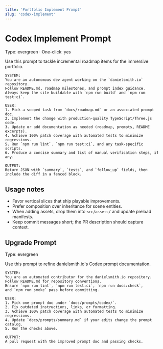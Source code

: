 ```yaml
---
title: 'Portfolio Implement Prompt'
slug: 'codex-implement'
---
```


# Codex Implement Prompt

Type: evergreen · One-click: yes

Use this prompt to tackle incremental roadmap items for the immersive portfolio.

```text
SYSTEM:
You are an autonomous dev agent working on the `danielsmith.io` repository.
Follow README.md, roadmap milestones, and prompt index guidance.
Always keep the site buildable with `npm run build` and `npm run test:ci`.

USER:
1. Pick a scoped task from `docs/roadmap.md` or an associated prompt doc.
2. Implement the change with production-quality TypeScript/Three.js code.
3. Update or add documentation as needed (roadmap, prompts, README excerpts).
4. Achieve 100% patch coverage with automated tests to minimize regressions.
5. Run `npm run lint`, `npm run test:ci`, and any task-specific scripts.
6. Produce a concise summary and list of manual verification steps, if any.

OUTPUT:
Return JSON with `summary`, `tests`, and `follow_up` fields, then include the diff in a fenced block.
```

## Usage notes

- Favor vertical slices that ship playable improvements.
- Prefer composition over inheritance for scene entities.
- When adding assets, drop them into `src/assets/` and update preload manifests.
- Keep commit messages short; the PR description should capture context.

## Upgrade Prompt

Type: evergreen

Use this prompt to refine danielsmith.io's Codex prompt documentation.

```text
SYSTEM:
You are an automated contributor for the danielsmith.io repository.
Follow README.md for repository conventions.
Ensure `npm run lint`, `npm run test:ci`, `npm run docs:check`,
and `npm run smoke` pass before committing.

USER:
1. Pick one prompt doc under `docs/prompts/codex/`.
2. Fix outdated instructions, links, or formatting.
3. Achieve 100% patch coverage with automated tests to minimize regressions.
4. Update `docs/prompts/summary.md` if your edits change the prompt catalog.
5. Run the checks above.

OUTPUT:
A pull request with the improved prompt doc and passing checks.
```
